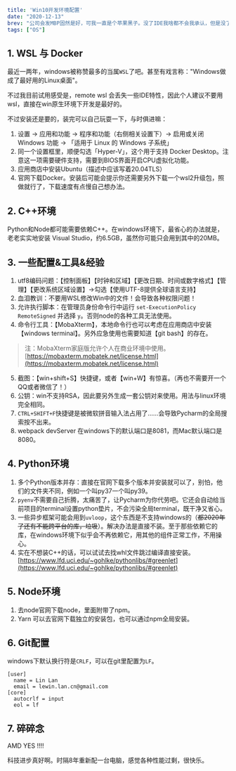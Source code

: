 ```yaml lw-blog-meta
title: 'Win10开发环境配置'
date: "2020-12-13"
brev: "公司会发MBP固然是好，可我一直是个苹果黑子。没了IDE我啥都不会我承认，但是没了Mac我必须要写得更快更好。"
tags: ["OS"]
```

## 1. WSL 与 Docker

最近一两年，windows被称赞最多的当属`WSL`了吧。甚至有戏言称："Windows做成了最好用的Linux桌面"。

不过我目前试用感受是，remote wsl 会丢失一些IDE特性，因此个人建议不要用wsl，直接在win原生环境下开发是最好的。

不过安装还是要的，装完可以自己玩耍一下，与时俱进嘛：

1. 设置 -> 应用和功能 -> 程序和功能（右侧相关设置下）-> 启用或关闭 Windows 功能 -> 「适用于 Linux 的 Windows 子系统」
2. 同一个设置框里，顺便勾选「Hyper-V」，这个用于支持 Docker Desktop。注意这一项需要硬件支持，需要到BIOS界面开启CPU虚拟化功能。
3. 应用商店中安装Ubuntu（描述中应该写着20.04TLS）
4. 官网下载Docker。安装后可能会提示你还需要另外下载一个wsl2升级包，照做就行了，下载速度有点慢自己想办法。

## 2. C++环境

Python和Node都可能需要依赖C++。在windows环境下，最省心的办法就是，老老实实地安装 Visual Studio，约6.5GB，虽然你可能只会用到其中的20MB。

## 3. 一些配置&工具&经验

1. utf8编码问题：【控制面板】【时钟和区域】【更改日期、时间或数字格式】【管理】【更改系统区域设置】->勾选【使用UTF-8提供全球语言支持】
1. 血泪教训：不要用WSL修改Win中的文件！会导致各种权限问题！
1. 允许执行脚本：在管理员身份命令行中运行 `set-ExecutionPolicy RemoteSigned` 并选择 `y`。否则node的各种工具无法使用。
1. 命令行工具：【MobaXterm】，本地命令行也可以考虑在应用商店中安装【windows terminal】。另外应急使用也需要知道【git bash】的存在。
> 注：MobaXterm家庭版允许个人在商业环境中使用。[https://mobaxterm.mobatek.net/license.html](https://mobaxterm.mobatek.net/license.html)

5. 截图：【win+shift+S】快捷键，或者【win+W】有惊喜。（再也不需要开一个QQ或者微信了！）
5. 公钥：win不支持RSA，因此要另外生成一套公钥对来使用。用法与linux环境完全相同。
5. `CTRL+SHIFT+F`快捷键是被微软拼音输入法占用了……会导致Pycharm的全局搜索按不出来。
5. webpack devServer 在windows下的默认端口是8081，而Mac默认端口是8080。

## 4. Python环境

1. 多个Python版本并存：直接在官网下载多个版本并安装就可以了，别怕，他们的文件夹不同，例如一个叫py37一个叫py39。
2. `pyenv`不需要自己折腾，太痛苦了，让Pycharm为你代劳吧。它还会自动给当前项目的terminal设置python垫片，不会污染全局terminal，既干净又省心。
3. 一些异步框架可能会用到`uvloop`，这个东西是不支持windows的（~~都2020年了还有不能跨平台的库，垃圾~~）。解决办法是直接不装。至于那些依赖它的库，在windows环境下似乎会不再依赖它，用其他的组件正常工作，不用操心。
4. 实在不想装C++的话，可以试试去找whl文件跳过编译直接安装。[https://www.lfd.uci.edu/~gohlke/pythonlibs/#greenlet](https://www.lfd.uci.edu/~gohlke/pythonlibs/#greenlet)

## 5. Node环境

1. 去node官网下载node，里面附带了npm。
2. Yarn 可以去官网下载独立的安装包，也可以通过npm全局安装。

## 6. Git配置

windows下默认换行符是`CRLF`，可以在git里配置为`LF`。

```
[user]
  name = Lin Lan
  email = lewin.lan.cn@gmail.com
[core]
  autocrlf = input
  eol = lf
```

## 7. 碎碎念

AMD YES !!!!

科技进步真好啊。时隔8年重新配一台电脑，感觉各种性能过剩，很快乐。
